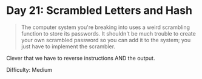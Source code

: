 # Day 21: Scrambled Letters and Hash 

> The computer system you're breaking into uses a weird scrambling function to store its passwords. 
> It shouldn't be much trouble to create your own scrambled password so you can add it to the system; 
> you just have to implement the scrambler.

Clever that we have to reverse instructions AND the output.

Difficulty: Medium